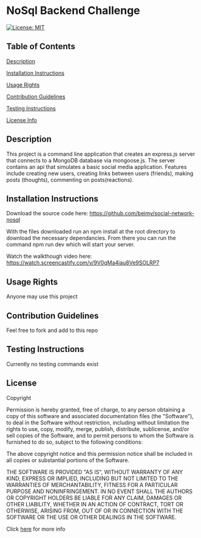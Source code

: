 # NoSql Backend Challenge
  [![License: MIT](https://img.shields.io/badge/License-MIT-yellow.svg)](https://opensource.org/licenses/MIT)

  ## Table of Contents
  [Description](#Description)

  [Installation Instructions](#Installation-Instructions)

  [Usage Rights](#Usage-Rights)

  [Contribution Guidelines](#Contribution-Guidelines)

  [Testing Instructions](#Testing-Instructions)

  [License Info](#License)

  
  


  ## Description
  
This project is a command line application that creates an express.js server that connects to a MongoDB database via mongoose.js. The server contains an api that simulates a basic social media application. Features include creating new users, creating links between users (friends), making posts (thoughts), commenting on posts(reactions). 

  ## Installation Instructions
  
  Download the source code here: https://github.com/beimy/social-network-nosql

  With the files downloaded run an npm install at the root directory to download the necessary dependancies. From there you can run the command npm run dev which will start your server.

  Watch the walkthough video here: https://watch.screencastify.com/v/9V0qMa4iau8Ve9SOLRP7

  ## Usage Rights
  
  Anyone may use this project

  ## Contribution Guidelines
  
  Feel free to fork and add to this repo

  ## Testing Instructions
  
  Currently no testing commands exist

  

  ## License
    
  Copyright <YEAR> <COPYRIGHT HOLDER>

  Permission is hereby granted, free of charge, to any person obtaining a copy of this software and associated documentation files
  (the "Software"), to deal in the Software without restriction, including without limitation the rights to use, copy, modify, merge,
  publish, distribute, sublicense, and/or sell copies of the Software, and to permit persons to whom the Software is furnished to do so,
  subject to the following conditions:

  The above copyright notice and this permission notice shall be included in all copies or substantial portions of the Software.

  THE SOFTWARE IS PROVIDED "AS IS", WITHOUT WARRANTY OF ANY KIND, EXPRESS OR IMPLIED, INCLUDING BUT NOT LIMITED TO
  THE WARRANTIES OF MERCHANTABILITY, FITNESS FOR A PARTICULAR PURPOSE AND NONINFRINGEMENT. IN NO EVENT SHALL THE
  AUTHORS OR COPYRIGHT HOLDERS BE LIABLE FOR ANY CLAIM, DAMAGES OR OTHER LIABILITY, WHETHER IN AN ACTION OF
  CONTRACT, TORT OR OTHERWISE, ARISING FROM, OUT OF OR IN CONNECTION WITH THE SOFTWARE OR THE USE OR OTHER
  DEALINGS IN THE SOFTWARE.
    
  Click [here](https://www.mit.edu/~amini/LICENSE.md) for more info
  

